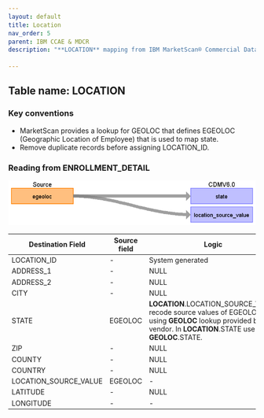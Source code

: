 ```yaml
---
layout: default
title: Location
nav_order: 5
parent: IBM CCAE & MDCR
description: "**LOCATION** mapping from IBM MarketScan® Commercial Database (CCAE) & IBM MarketScan® Medicare Supplemental Database (MDCR) **ENROLLMENT_DETAIL**."

---
```


## Table name: **LOCATION**

### Key conventions
* MarketScan provides a lookup for GEOLOC that defines EGEOLOC (Geographic Location of Employee) that is used to map state.
* Remove duplicate records before assigning LOCATION_ID.     

### Reading from **ENROLLMENT_DETAIL**

![](_files/image9.png)

| Destination Field | Source field | Logic | Comment field |
| --- | --- | --- | --- |
| LOCATION_ID | - | System generated | - |
| ADDRESS_1 | - | NULL | - |
| ADDRESS_2 | - | NULL | - |
| CITY | - | NULL | - |
| STATE | EGEOLOC | **LOCATION**.LOCATION_SOURCE_VALUE recode source values of EGEOLOC using **GEOLOC** lookup provided by vendor.  In **LOCATION**.STATE use **GEOLOC**.STATE. |  |
| ZIP | - | NULL | - |
| COUNTY | - | NULL | - |
| COUNTRY | - | NULL | - |
| LOCATION_SOURCE_VALUE | EGEOLOC | - | - |
| LATITUDE | - | NULL | - |
| LONGITUDE | - | - | - |
